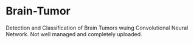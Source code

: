 # Brain-Tumor
Detection and Classification of Brain Tumors wuing Convolutional Neural Network.
Not well managed and completely uploaded.

